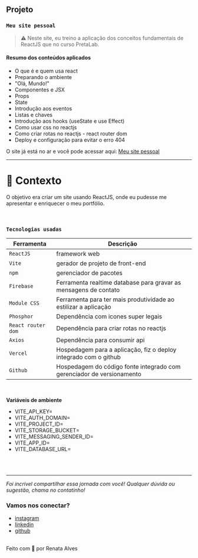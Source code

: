 
## Projeto
### `Meu site pessoal`

> ⚠️ Neste site, eu treino a aplicação dos conceitos fundamentais de ReactJS que no curso PretaLab.

#### Resumo dos conteúdos aplicados

* O que é e quem usa react
* Preparando o ambiente
* "Olá, Mundo!"
* Componentes e JSX
* Props
* State
* Introdução aos eventos
* Listas e chaves
* Introdução aos hooks (useState e use Effect)
* Como usar css no reactjs
* Como criar rotas no reactjs - react router dom
* Deploy e configuração para evitar o erro 404

O site já está no ar e você pode acessar aqui: [Meu site pessoal](https://meu-site-react.vercel.app/)

---

# 🧠 Contexto

O objetivo era criar um site usando ReactJS, onde eu pudesse me apresentar e enriquecer o meu portfólio.

<br />

### `Tecnologias usadas`

| Ferramenta | Descrição |
| --- | --- |
| `ReactJS` | framework web|
| `Vite` | gerador de projeto de front-end|
| `npm` | gerenciador de pacotes|
| `Firebase` | Ferramenta realtime database para gravar as mensagens de contato|
| `Module CSS` | Ferramenta para ter mais produtividade ao estilizar a aplicação|
| `Phosphor` | Dependência com icones super legais|
| `React router dom` | Dependência para criar rotas no reactjs|
| `Axios` | Dependência para consumir api|
| `Vercel` | Hospedagem para a aplicação, fiz o deploy integrado com o github|
| `Github` | Hospedagem do código fonte integrado com gerenciador de versionamento|


<br />

**Variáveis de ambiente**

 * VITE_API_KEY=
 * VITE_AUTH_DOMAIN=
 * VITE_PROJECT_ID=
 * VITE_STORAGE_BUCKET=
 * VITE_MESSAGING_SENDER_ID=
 * VITE_APP_ID=
 * VITE_DATABASE_URL=
 
<br />
<br />

---

_Foi incrível compartilhar essa jornada com você! Qualquer dúvida ou sugestão, chama no contatinho!_


### Vamos nos conectar?


- [instagram](https://www.instagram.com/realves.c/)
- [linkedin](https://www.linkedin.com/in/renata-correa-alves-09553b51/)
- [github](https://github.com/correaalves)

<br>
Feito com 💜 por Renata Alves
